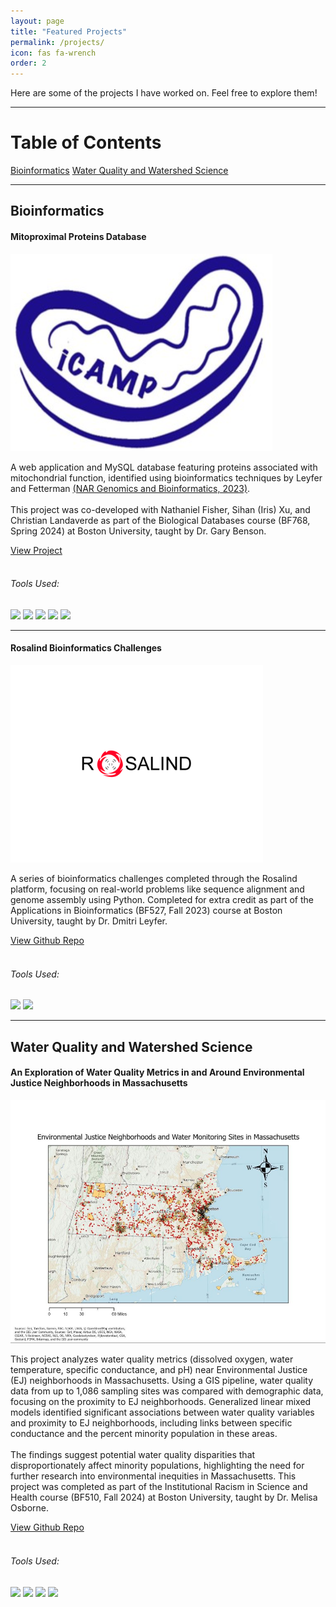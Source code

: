 ```yaml
---
layout: page
title: "Featured Projects"
permalink: /projects/
icon: fas fa-wrench
order: 2
---
```


Here are some of the projects I have worked on. Feel free to explore them!

---

# Table of Contents

<nav class="nav nav-pills justify-content-center">
  <a class="nav-link" href="#bioinformatics">Bioinformatics</a>
  <a class="nav-link" href="#water-quality-and-watershed-science">Water Quality and Watershed Science</a>
</nav>

---

## Bioinformatics

<div class="mitoproximal-db-card">
  <div class="mitoproximal-db-card-body">
    <h4 class="mitoproximal-db-card-title">Mitoproximal Proteins Database</h4>
    <img src="assets/img/icamp-lab-logo.png">
    <p class="mitoproximal-db-card-text">
      A web application and MySQL database featuring proteins associated with mitochondrial function, identified using bioinformatics techniques by Leyfer and Fetterman
      <a href="https://doi.org/10.1093/nargab/lqad107" target="_blank">(NAR Genomics and Bioinformatics, 2023)</a>. 
      <br>
      <br>
      This project was co-developed with Nathaniel Fisher, Sihan (Iris) Xu, and Christian Landaverde as part of the Biological Databases course (BF768, Spring 2024) at Boston University, taught by Dr. Gary Benson. 
    </p>
    <a href="https://mitoproximalproteindatabase.pythonanywhere.com" class="btn btn-primary">View Project</a>
    <br>
    <br>
    <div class="mitoproximal-db-badge-container">
      <h6 class="mitoproximal-db-badge-title">Tools Used:</h6>
      <img src="https://img.shields.io/badge/Python-3776AB?style=flat&logo=python&logoColor=white">
      <img src="https://img.shields.io/badge/MySQL-4479A1?style=flat&logo=mysql&logoColor=white">
      <img src="https://img.shields.io/badge/HTML-%23E34F26.svg?logo=html5&logoColor=white">
      <img src="https://img.shields.io/badge/CSS-1572B6?logo=css3&logoColor=fff">
      <img src="https://img.shields.io/badge/JavaScript-F7DF1E?logo=javascript&logoColor=000">
    </div>
  </div>
</div>

---

<div class="rosalind-card">
  <div class="rosalind-card-body">
    <h4 class="rosalind-card-title">Rosalind Bioinformatics Challenges</h4>
    <img src="assets/img/rosalind-logo.png">
    <p class="rosalind-card-text">
      A series of bioinformatics challenges completed through the Rosalind platform, focusing on real-world problems like sequence alignment and genome assembly using Python. Completed for extra credit as part of the Applications in Bioinformatics (BF527, Fall 2023) course at Boston University, taught by Dr. Dmitri Leyfer. 
    </p>
    <a href="https://github.com/jacun21/Rosalind-Bioinformatics-Challenges.git" class="btn btn-primary">View Github Repo</a>
    <br>
    <br>
    <div class="rosalind-badge-container">
      <h6 class="rosalind-badge-title">Tools Used:</h6>
      <img src="https://img.shields.io/badge/Python-3776AB?style=flat&logo=python&logoColor=white">
      <img src="https://img.shields.io/badge/Jupyter-FA0F00?style=flat&logo=jupyter&logoColor=white">
  </div>
</div>
</div>

---

## Water Quality and Watershed Science


<div class="ma-ej-wq-card">
  <div class="ma-ej-wq-card-body">
    <h4 class="ma-ej-wq-card-title">An Exploration of Water Quality Metrics in and Around Environmental Justice Neighborhoods in Massachusetts</h4>
    <img src="assets/img/ma-wq-ej-map.jpg">
    <p class="ma-ej-wq-card-text">
    This project analyzes water quality metrics (dissolved oxygen, water temperature, specific conductance, and pH) near Environmental Justice (EJ) neighborhoods in Massachusetts. Using a GIS pipeline, water quality data from up to 1,086 sampling sites was compared with demographic data, focusing on the proximity to EJ neighborhoods. Generalized linear mixed models identified significant associations between water quality variables and proximity to EJ neighborhoods, including links between specific conductance and the percent minority population in these areas. 
    <br>
    <br>
    The findings suggest potential water quality disparities that disproportionately affect minority populations, highlighting the need for further research into environmental inequities in Massachusetts. This project was completed as part of the Institutional Racism in Science and Health course (BF510, Fall 2024) at Boston University, taught by Dr. Melisa Osborne.
    </p>
    <a href="https://github.com/jacun21/BF510_Water_Quality_Final_Project.git" class="btn btn-primary">View Github Repo</a>
    <br>
    <br>
    <div class="ma-ej-wq-badge-container">
      <h6 class="ma-ej-wq-badge-title">Tools Used:</h6>
      <img src="https://img.shields.io/badge/R-276DC3?style=flat&logo=r&logoColor=white">
      <img src="https://img.shields.io/badge/ArcGIS%20Pro-0079C1?style=flat&logo=esri&logoColor=white">
      <img src="https://img.shields.io/badge/glmmTMB-276DC3?style=flat&logo=r&logoColor=white">
      <img src="https://img.shields.io/badge/R%20Markdown-2C6CB6?style=flat&logo=r&logoColor=white">
  </div>
</div>
